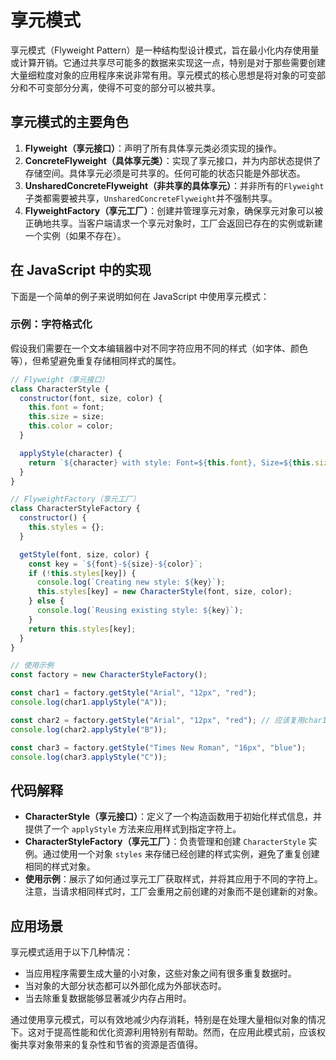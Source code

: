 # 享元模式

享元模式（Flyweight Pattern）是一种结构型设计模式，旨在最小化内存使用量或计算开销。它通过共享尽可能多的数据来实现这一点，特别是对于那些需要创建大量细粒度对象的应用程序来说非常有用。享元模式的核心思想是将对象的可变部分和不可变部分分离，使得不可变的部分可以被共享。

## 享元模式的主要角色

1. **Flyweight（享元接口）**：声明了所有具体享元类必须实现的操作。
2. **ConcreteFlyweight（具体享元类）**：实现了享元接口，并为内部状态提供了存储空间。具体享元必须是可共享的。任何可能的状态只能是外部状态。
3. **UnsharedConcreteFlyweight（非共享的具体享元）**：并非所有的`Flyweight`子类都需要被共享，`UnsharedConcreteFlyweight`并不强制共享。
4. **FlyweightFactory（享元工厂）**：创建并管理享元对象，确保享元对象可以被正确地共享。当客户端请求一个享元对象时，工厂会返回已存在的实例或新建一个实例（如果不存在）。

## 在 JavaScript 中的实现

下面是一个简单的例子来说明如何在 JavaScript 中使用享元模式：

### 示例：字符格式化

假设我们需要在一个文本编辑器中对不同字符应用不同的样式（如字体、颜色等），但希望避免重复存储相同样式的属性。

```javascript
// Flyweight（享元接口）
class CharacterStyle {
  constructor(font, size, color) {
    this.font = font;
    this.size = size;
    this.color = color;
  }

  applyStyle(character) {
    return `${character} with style: Font=${this.font}, Size=${this.size}, Color=${this.color}`;
  }
}

// FlyweightFactory（享元工厂）
class CharacterStyleFactory {
  constructor() {
    this.styles = {};
  }

  getStyle(font, size, color) {
    const key = `${font}-${size}-${color}`;
    if (!this.styles[key]) {
      console.log(`Creating new style: ${key}`);
      this.styles[key] = new CharacterStyle(font, size, color);
    } else {
      console.log(`Reusing existing style: ${key}`);
    }
    return this.styles[key];
  }
}

// 使用示例
const factory = new CharacterStyleFactory();

const char1 = factory.getStyle("Arial", "12px", "red");
console.log(char1.applyStyle("A"));

const char2 = factory.getStyle("Arial", "12px", "red"); // 应该复用char1的样式
console.log(char2.applyStyle("B"));

const char3 = factory.getStyle("Times New Roman", "16px", "blue");
console.log(char3.applyStyle("C"));
```

## 代码解释

- **CharacterStyle（享元接口）**：定义了一个构造函数用于初始化样式信息，并提供了一个 `applyStyle` 方法来应用样式到指定字符上。
- **CharacterStyleFactory（享元工厂）**：负责管理和创建 `CharacterStyle` 实例。通过使用一个对象 `styles` 来存储已经创建的样式实例，避免了重复创建相同的样式对象。
- **使用示例**：展示了如何通过享元工厂获取样式，并将其应用于不同的字符上。注意，当请求相同样式时，工厂会重用之前创建的对象而不是创建新的对象。

## 应用场景

享元模式适用于以下几种情况：

- 当应用程序需要生成大量的小对象，这些对象之间有很多重复数据时。
- 当对象的大部分状态都可以外部化成为外部状态时。
- 当去除重复数据能够显著减少内存占用时。

通过使用享元模式，可以有效地减少内存消耗，特别是在处理大量相似对象的情况下。这对于提高性能和优化资源利用特别有帮助。然而，在应用此模式前，应该权衡共享对象带来的复杂性和节省的资源是否值得。
